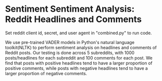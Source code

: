 <h1>Sentiment Sentiment Analysis: Reddit Headlines and Comments</h1>


Set reddit client id, secret, and user agent in "combined.py" to run code.


<p>We use pre-trained VADER models in Python's natural language toolkit(NLTK) to perform sentiment analysis on headlines and comments of Reddit posts. Our testing is done across 5 subreddits, with 1000 posts/headlines for each subreddit and 100 comments for each post. We find that posts with positive headlines tend to have a larger proportion of positive comments, while posts with negative headlines tend to have a larger proportion of negative comments. </p>
